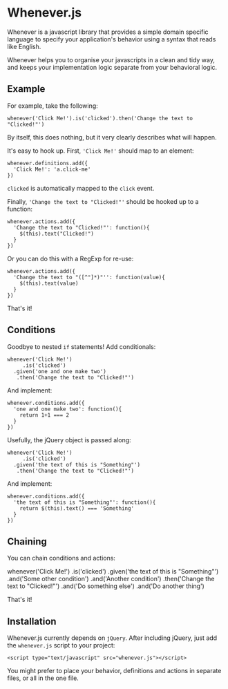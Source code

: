 # Whenever.js #

Whenever is a javascript library that provides a simple domain specific language to specify your application's behavior using a syntax that reads like English.

Whenever helps you to organise your javascripts in a clean and tidy way, and keeps your implementation logic separate from your behavioral logic.

## Example ##

For example, take the following:

    whenever('Click Me!').is('clicked').then('Change the text to "Clicked!"')

By itself, this does nothing, but it very clearly describes what will happen.

It's easy to hook up. First, `'Click Me!'` should map to an element:

    whenever.definitions.add({
      'Click Me!': 'a.click-me'
    })

`clicked` is automatically mapped to the `click` event.

Finally, `'Change the text to "Clicked!"'` should be hooked up to a function:

    whenever.actions.add({
      'Change the text to "Clicked!"': function(){
        $(this).text("Clicked!")
      }
    })

Or you can do this with a RegExp for re-use:

    whenever.actions.add({
      'Change the text to "([^"]*)"'': function(value){
        $(this).text(value)
      }
    })

That's it!

## Conditions ##

Goodbye to nested `if` statements! Add conditionals:

    whenever('Click Me!')
         .is('clicked')
      .given('one and one make two')
       .then('Change the text to "Clicked!"')

And implement:

    whenever.conditions.add({
      'one and one make two': function(){
        return 1+1 === 2
      }
    })

Usefully, the jQuery object is passed along:

    whenever('Click Me!')
         .is('clicked')
      .given('the text of this is "Something"')
       .then('Change the text to "Clicked!"')

And implement:

    whenever.conditions.add({
      'the text of this is "Something"': function(){
        return $(this).text() === 'Something'
      }
    })

## Chaining ##

You can chain conditions and actions:

  whenever('Click Me!')
       .is('clicked')
    .given('the text of this is "Something"')
      .and('Some other condition')
      .and('Another condition')
     .then('Change the text to "Clicked!"')
      .and('Do something else')
      .and('Do another thing')

That's it!

## Installation ##

Whenever.js currently depends on `jQuery`. After including jQuery, just add the `whenever.js` script to your project:

    <script type="text/javascript" src="whenever.js"></script>

You might prefer to place your behavior, definitions and actions in separate files, or all in the one file.